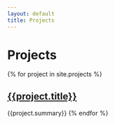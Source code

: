 ```yaml
---
layout: default
title: Projects
---
```

# Projects

{% for project in site.projects %}
## [{{project.title}}]({{project.url}})
{{project.summary}}
{% endfor %}
